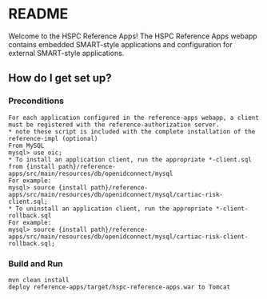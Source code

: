 # README #

Welcome to the HSPC Reference Apps!  The HSPC Reference Apps webapp contains embedded SMART-style applications and configuration for external SMART-style applications.

## How do I get set up? ##

### Preconditions ###
    For each application configured in the reference-apps webapp, a client must be registered with the reference-authorization server.
    * note these script is included with the complete installation of the reference-impl (optional)
    From MySQL
    mysql> use oic;
    * To install an application client, run the appropriate *-client.sql from {install path}/reference-apps/src/main/resources/db/openidconnect/mysql
    For example:
    mysql> source {install path}/reference-apps/src/main/resources/db/openidconnect/mysql/cartiac-risk-client.sql;
    * To uninstall an application client, run the appropriate *-client-rollback.sql
    For example:
    mysql> source {install path}/reference-apps/src/main/resources/db/openidconnect/mysql/cartiac-risk-client-rollback.sql;

### Build and Run ###
    mvn clean install
    deploy reference-apps/target/hspc-reference-apps.war to Tomcat

